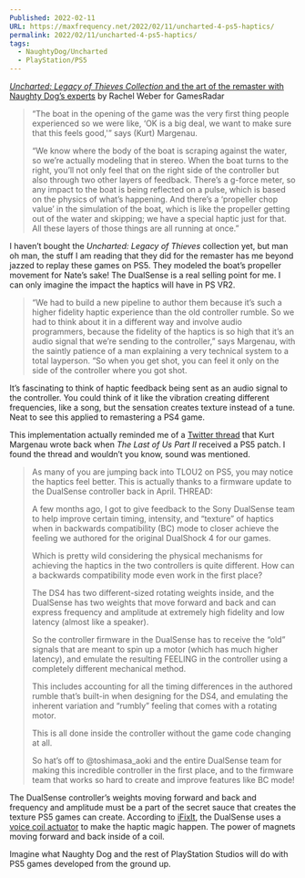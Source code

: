 ```yaml
---
Published: 2022-02-11
URL: https://maxfrequency.net/2022/02/11/uncharted-4-ps5-haptics/
permalink: 2022/02/11/uncharted-4-ps5-haptics/
tags:
  - NaughtyDog/Uncharted
  - PlayStation/PS5
---
```

[*Uncharted: Legacy of Thieves Collection* and the art of the remaster with Naughty Dog’s experts](https://www.gamesradar.com/uncharted-legacy-of-thieves-collection-and-the-art-of-the-remaster-with-naughty-dogs-experts/) by Rachel Weber for GamesRadar

> “The boat in the opening of the game was the very first thing people experienced so we were like, ‘OK is a big deal, we want to make sure that this feels good,'” says (Kurt) Margenau.
> 
> “We know where the body of the boat is scraping against the water, so we’re actually modeling that in stereo. When the boat turns to the right, you’ll not only feel that on the right side of the controller but also through two other layers of feedback. There’s a g-force meter, so any impact to the boat is being reflected on a pulse, which is based on the physics of what’s happening. And there’s a ‘propeller chop value’ in the simulation of the boat, which is like the propeller getting out of the water and skipping; we have a special haptic just for that. All these layers of those things are all running at once.”

I haven’t bought the *Uncharted: Legacy of Thieves* collection yet, but man oh man, the stuff I am reading that they did for the remaster has me beyond jazzed to replay these games on PS5. They modeled the boat’s propeller movement for Nate’s sake! The DualSense is a real selling point for me. I can only imagine the impact the haptics will have in PS VR2.

> “We had to build a new pipeline to author them because it’s such a higher fidelity haptic experience than the old controller rumble. So we had to think about it in a different way and involve audio programmers, because the fidelity of the haptics is so high that it’s an audio signal that we’re sending to the controller,” says Margenau, with the saintly patience of a man explaining a very technical system to a total layperson. “So when you get shot, you can feel it only on the side of the controller where you got shot.

It’s fascinating to think of haptic feedback being sent as an audio signal to the controller. You could think of it like the vibration creating different frequencies, like a song, but the sensation creates texture instead of a tune. Neat to see this applied to remastering a PS4 game.

This implementation actually reminded me of a [Twitter thread](https://twitter.com/kurtmargenau/status/1395778705578860547) that Kurt Margenau wrote back when *The Last of Us Part II* received a PS5 patch. I found the thread and wouldn’t you know, sound was mentioned.

> As many of you are jumping back into TLOU2 on PS5, you may notice the haptics feel better. This is actually thanks to a firmware update to the DualSense controller back in April. THREAD:
> 
> A few months ago, I got to give feedback to the Sony DualSense team to help improve certain timing, intensity, and “texture” of haptics when in backwards compatibility (BC) mode to closer achieve the feeling we authored for the original DualShock 4 for our games.
> 
> Which is pretty wild considering the physical mechanisms for achieving the haptics in the two controllers is quite different. How can a backwards compatibility mode even work in the first place?
> 
> The DS4 has two different-sized rotating weights inside, and the DualSense has two weights that move forward and back and can express frequency and amplitude at extremely high fidelity and low latency (almost like a speaker).
> 
> So the controller firmware in the DualSense has to receive the “old” signals that are meant to spin up a motor (which has much higher latency), and emulate the resulting FEELING in the controller using a completely different mechanical method.
> 
> This includes accounting for all the timing differences in the authored rumble that’s built-in when designing for the DS4, and emulating the inherent variation and “rumbly” feeling that comes with a rotating motor.
> 
> This is all done inside the controller without the game code changing at all.
> 
> So hat’s off to @toshimasa_aoki and the entire DualSense team for making this incredible controller in the first place, and to the firmware team that works so hard to create and improve features like BC mode!

The DualSense controller’s weights moving forward and back and frequency and amplitude must be a part of the secret sauce that creates the texture PS5 games can create. According to [iFixIt](https://www.ifixit.com/Teardown/PlayStation+5+Teardown/138280#s275235), the DualSense uses a [voice coil actuator](https://www.machinedesign.com/mechanical-motion-systems/article/21836669/what-is-a-voice-coil-actuator) to make the haptic magic happen. The power of magnets moving forward and back inside of a coil.

Imagine what Naughty Dog and the rest of PlayStation Studios will do with PS5 games developed from the ground up.